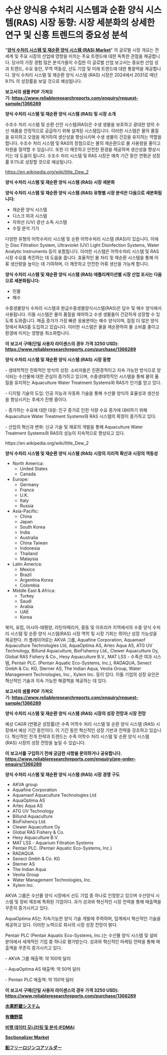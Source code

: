 <p><h1>수산 양식용 수처리 시스템과 순환 양식 시스템(RAS) 시장 동향: 시장 세분화의 상세한 연구 및 신흥 트렌드의 중요성 분석</h1></p><p>"<strong><a href="https://www.reliableresearchreports.com/aquaculture-water-treatment-systems-and-recirculating-aquaculture-systems-market-r1366289">양식 수처리 시스템 및 재순환 양식 시스템 (RAS) Market</a></strong>" 의 글로벌 시장 개요는 전 세계 및 주요 시장의 산업에 영향을 미치는 주요 트렌드에 대한 독특한 관점을 제공합니다. 당사의 가장 경험 많은 분석가들이 수집한 이 글로벌 산업 보고서는 중요한 산업 성과 트렌드, 수요 동인, 무역 역동성, 선도 기업 및 미래 트렌드에 대한 통찰력을 제공합니다. 양식 수처리 시스템 및 재순환 양식 시스템 (RAS) 시장은 2024에서 2031로 매년 9.1% 의 성장률을 보일 것으로 예상됩니다.</p>
<p><strong>보고서의 샘플 PDF 가져오기:&nbsp;<a href="https://www.reliableresearchreports.com/enquiry/request-sample/1366289">https://www.reliableresearchreports.com/enquiry/request-sample/1366289</a></strong></p>
<p><strong>양식 수처리 시스템 및 재순환 양식 시스템 (RAS) 및 시장 소개</strong></p>
<p><p>수조수 처리 시스템 및 순환 산란 시스템(RAS)은 수생 생물을 보호하고 광대한 양의 수산 제품을 안정적으로 공급하기 위해 설계된 시스템입니다. 이러한 시스템은 물의 품질을 유지하고 오염을 제거하여 생산성을 향상시키며 수생 생물의 건강을 유지하는 역할을 합니다. 수조수 처리 시스템 및 RAS의 장점으로는 물의 재순환으로 물 사용량을 줄이고 자원을 절약할 수 있습니다. 또한 더 깨끗하고 안전한 환경을 제공하며 생산성을 향상시키는 데 도움이 됩니다. 수조수 처리 시스템 및 RAS 시장은 예측 기간 동안 연평균 성장률 9.1%로 성장할 것으로 예상됩니다.</p></p>
<p><a href="https://en.wikipedia.org/wiki/Ittle_Dew_2">https://en.wikipedia.org/wiki/Ittle_Dew_2</a></p>
<p><strong>양식 수처리 시스템 및 재순환 양식 시스템 (RAS) 시장 세분화</strong></p>
<p><strong>양식 수처리 시스템 및 재순환 양식 시스템 (RAS) 유형별 시장 분석은 다음으로 세분화됩니다:</strong></p>
<p><ul><li>재순환 양식 시스템</li><li>디스크 여과 시스템</li><li>자외선 (UV) 광선 소독 시스템</li><li>수질 분석 기기</li></ul></p>
<p><p>다양한 유형의 어학수처리 시스템 및 순환 어학수처리 시스템 (RAS)이 있습니다. 이에는 Disc Filtration System, Ultraviolet (UV) Light Disinfection Systems, Water Analytic Instruments 등이 포함됩니다. 이러한 시스템은 어학수처리 시스템 및 RAS 시장 수요를 촉진하는 데 도움을 줍니다. 효율적인 물 처리 및 재순환 시스템을 통해 어류 생산량을 높이는 데 기여하며, 더 깨끗하고 안전한 어류 생산을 가능케 합니다.</p></p>
<p><strong>양식 수처리 시스템 및 재순환 양식 시스템 (RAS) 애플리케이션별 시장 산업 조사는 다음으로 세분화됩니다:</strong></p>
<p><ul><li>민물</li><li>해수</li></ul></p>
<p><p>수중생물양식 수처리 시스템과 완급수중생물양식시스템(RAS)은 담수 및 해수 양식에서 사용됩니다. 이들 시스템은 물의 품질을 제어하고 수생 생물들이 건강하게 성장할 수 있도록 도와줍니다. 매출 증가가 가장 빠른 응용분야는 해수 양식이며, 점점 더 많은 양식장에서 RAS를 도입하고 있습니다. 이러한 시스템은 물을 재순환하여 물 소비를 줄이고 환경에 미치는 영향을 최소화합니다.</p></p>
<p><strong>이 보고서 구매(단일 사용자 라이센스의 경우 가격 3250 USD): <a href="https://www.reliableresearchreports.com/purchase/1366289">https://www.reliableresearchreports.com/purchase/1366289</a></strong></p>
<p><strong>양식 수처리 시스템 및 재순환 양식 시스템 (RAS) 시장 동향</strong></p>
<p><p>- 생태학적인 친화적인 방식의 성장: 소비자들은 친환경적이고 지속 가능한 방식으로 양식되는 수산물에 대한 관심이 증가하고 있으며, 수중생태학적인 시스템을 통해 물의 품질을 유지하는 Aquaculture Water Treatment Systems와 RAS가 인기를 얻고 있다.</p><p>- 디지털 기술의 도입: 인공 지능과 자동화 기술을 통해 수산물 양식의 효율성과 생산성을 향상시키는 추세가 진행 중이다.</p><p>- 증가하는 수요에 대한 대응: 인구 증가로 인한 식량 수요 증가에 대비하기 위해 Aquaculture Water Treatment Systems와 RAS 시스템의 확장이 증가하고 있다.</p><p>- 산업의 혁신과 변화: 신규 기술 및 재료의 개발을 통해 Aquaculture Water Treatment Systems와 RAS의 성능이 지속적으로 향상되고 있다.</p></p>
<p>https://en.wikipedia.org/wiki/Ittle_Dew_2</p>
<p><strong>양식 수처리 시스템 및 재순환 양식 시스템 (RAS) 시장의 지리적 확산과 시장의 역동성</strong></p>
<p><ul>
    <li>
        North America:
        <ul>
            <li>United States</li>
            <li>Canada</li>
        </ul>
    </li>
    <li>
        Europe:
        <ul>
            <li>Germany</li>
            <li>France</li>
            <li>U.K.</li>
            <li>Italy</li>
            <li>Russia</li>
        </ul>
    </li>
    <li>
        Asia-Pacific:
        <ul>
            <li>China</li>
            <li>Japan</li>
            <li>South Korea</li>
            <li>India</li>
            <li>Australia</li>
            <li>China Taiwan</li>
            <li>Indonesia</li>
            <li>Thailand</li>
            <li>Malaysia</li>
        </ul>
    </li>
    <li>
        Latin America:
        <ul>
            <li>Mexico</li>
            <li>Brazil</li>
            <li>Argentina Korea</li>
            <li>Colombia</li>
        </ul>
    </li>
    <li>
        Middle East & Africa:
        <ul>
            <li>Turkey</li>
            <li>Saudi</li>
            <li>Arabia</li>
            <li>UAE</li>
            <li>Korea</li>
        </ul>
    </li>
    </ul></p>
<p><p>북미, 유럽, 아시아-태평양, 라틴아메리카, 중동 및 아프리카 지역에서의 수중 양식 수처리 시스템 및 순환 양식 시스템(RAS) 시장 역학 및 시장 기회는 뛰어난 성장 가능성을 제공한다. 키 플레이어로는 AKVA 그룹, Aquafine Corporation, Aquamaof Aquaculture Technologies Ltd, AquaOptima AS, Artec Aqua AS, ATG UV Technology, Billund Aquaculture, BioFishency Ltd., Clewer Aquaculture Oy, Global RAS Fishery & Co., Hesy Aquaculture B.V., MAT LSS - 수족관 여과 시스템, Pentair PLC. (Pentair Aquatic Eco-Systems, Inc.), RADAQUA, Senect Gmbh & Co. KG, Sterner AS, The Indian Aqua, Veolia Group, Water Management Technologies, Inc., Xylem Inc. 등이 있다. 이들 기업의 성장 요인은 혁신적인 기술과 지속 가능한 해결책을 제공하는 데 있다.</p></p>
<p><strong>보고서의 샘플 PDF 가져오기:&nbsp;<a href="https://www.reliableresearchreports.com/enquiry/request-sample/1366289">https://www.reliableresearchreports.com/enquiry/request-sample/1366289</a></strong></p>
<p><strong>양식 수처리 시스템 및 재순환 양식 시스템 (RAS) 시장의 성장 전망과 시장 전망</strong></p>
<p><p>예상 CAGR (연평균 성장률)은 수족 어학수 처리 시스템 및 순환 양식 시스템 (RAS) 시장에서 예상 기간 동안이다. 이 기간 동안 혁신적인 성장 기반과 전략을 강조하고 있습니다. 혁신적인 전개 전략과 트렌드는 수족 어학수 처리 시스템 및 순환 양식 시스템 (RAS) 시장의 성장 전망을 높일 수 있습니다.</p></p>
<p><strong>이 보고서를 구입하기 전에 궁금한 사항을 문의하거나 공유합니다. <a href="https://www.reliableresearchreports.com/enquiry/pre-order-enquiry/1366289">https://www.reliableresearchreports.com/enquiry/pre-order-enquiry/1366289</a></strong></p>
<p><strong>양식 수처리 시스템 및 재순환 양식 시스템 (RAS) 시장 경쟁 구도</strong></p>
<p><ul><li>AKVA group</li><li>Aquafine Corporation</li><li>Aquamaof Aquaculture Technologies Ltd</li><li>AquaOptima AS</li><li>Artec Aqua AS</li><li>ATG UV Technology</li><li>Billund Aquaculture</li><li>BioFishency Ltd.</li><li>Clewer Aquaculture Oy</li><li>Global RAS Fishery & Co.</li><li>Hesy Aquaculture B.V.</li><li>MAT LSS - Aquarium Filtration Systems</li><li>Pentair PLC. (Pentair Aquatic Eco-Systems, Inc.)</li><li>RADAQUA</li><li>Senect Gmbh & Co. KG</li><li>Sterner AS</li><li>The Indian Aqua</li><li>Veolia Group</li><li>Water Management Technologies, Inc.</li><li>Xylem Inc.</li></ul></p>
<p><p>AKVA 그룹은 수산물 양식 시장에서 선도 기업 중 하나로 인정받고 있으며 수산양식 시스템 및 장비 제조에 특화된 기업이다. 과거 성과와 혁신적인 시장 전략을 통해 매출액을 꾸준히 증가시키고 있다.</p><p>AquaOptima AS는 지속가능한 양식 기술 개발에 주력하며, 업계에서 혁신적인 기술을 제공하고 있다. 이러한 노력으로 회사의 시장 성장 전망이 밝다.</p><p>Pentair PLC (Pentair Aquatic Eco-Systems, Inc.)는 수산물 양식 시스템 및 설비 분야에서 세계적인 기업 중 하나로 평가받는다. 성과와 혁신적인 마케팅 전략을 통해 매출액을 꾸준히 증가시키고 있다.</p><p>- AKVA 그룹 매출액: 약 100억 달러</p><p>- AquaOptima AS 매출액: 약 50억 달러</p><p>- Pentair PLC 매출액: 약 150억 달러</p></p>
<p><strong>이 보고서 구매(단일 사용자 라이센스의 경우 가격 3250 USD): <a href="https://www.reliableresearchreports.com/purchase/1366289">https://www.reliableresearchreports.com/purchase/1366289</a></strong></p>
<p><strong><p><a href="https://github.com/zjkmgcs938405/Market-Research-Report-List-4/blob/main/259975970783.md">水素貯蔵システム</a></p><p><a href="https://github.com/roulaayoub-saad/Market-Research-Report-List-3/blob/main/209450870784.md">有機野菜</a></p><p><a href="https://github.com/KellyLyncyh543964/Market-Research-Report-List-3/blob/main/660416488208.md">비행 데이터 모니터링 및 분석 (FDMA)</a></p><p><a href="https://medium.com/@haangelat16/sectionalizer-industry-analysis-report-its-market-size-share-trends-by-application-region-e371a42c8182">Sectionalizer Market</a></p><p><a href="https://medium.com/@johnson154chris/2024%E5%B9%B4%E3%81%8B%E3%82%892031%E5%B9%B4%E3%81%BE%E3%81%A7%E3%81%AE%E3%83%AA%E3%83%BC%E3%83%89%E3%83%95%E3%83%AA%E3%83%BC%E3%83%AD%E3%82%B8%E3%83%B3%E8%8A%AF%E3%81%AF%E3%82%93%E3%81%A0%E5%B8%82%E5%A0%B4%E3%82%B7%E3%82%A7%E3%82%A2%E3%81%A8%E7%AB%B6%E4%BA%89%E7%8A%B6%E6%B3%81%E3%81%AB%E9%96%A2%E3%81%99%E3%82%8B%E6%B4%9E%E5%AF%9F-7ad67c7c6ed8">鉛フリーロジンコアソルダー</a></p></strong></p>
<p></p>